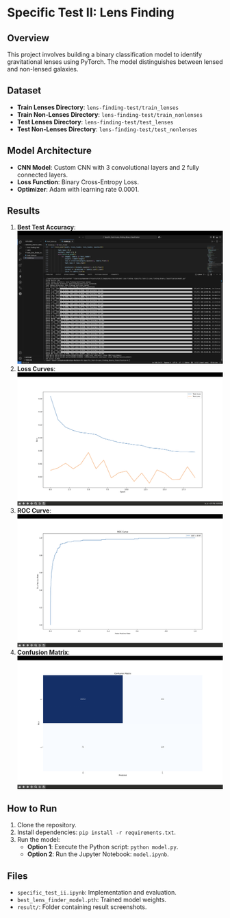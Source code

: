 # Specific Test II: Lens Finding

## Overview
This project involves building a binary classification model to identify gravitational lenses using PyTorch. The model distinguishes between lensed and non-lensed galaxies.

## Dataset
- **Train Lenses Directory**: `lens-finding-test/train_lenses`
- **Train Non-Lenses Directory**: `lens-finding-test/train_nonlenses`
- **Test Lenses Directory**: `lens-finding-test/test_lenses`
- **Test Non-Lenses Directory**: `lens-finding-test/test_nonlenses`

## Model Architecture
- **CNN Model**: Custom CNN with 3 convolutional layers and 2 fully connected layers.
- **Loss Function**: Binary Cross-Entropy Loss.
- **Optimizer**: Adam with learning rate 0.0001.

## Results
1. **Best Test Accuracy**: ![Best Accuracy Here](results/terminal_accuracy.png)
2. **Loss Curves**: ![Loss Curves](results/loss_curves.png)
3. **ROC Curve**: ![ROC Curve](results/roc_curve.png)
4. **Confusion Matrix**: ![Confusion Matrix](results/confusion_matrix.png)

## How to Run
1. Clone the repository.
2. Install dependencies: `pip install -r requirements.txt`.
3. Run the model:
   - **Option 1**: Execute the Python script: `python model.py`.
   - **Option 2**: Run the Jupyter Notebook: `model.ipynb`.

## Files
- `specific_test_ii.ipynb`: Implementation and evaluation.
- `best_lens_finder_model.pth`: Trained model weights.
- `result/`: Folder containing result screenshots.
